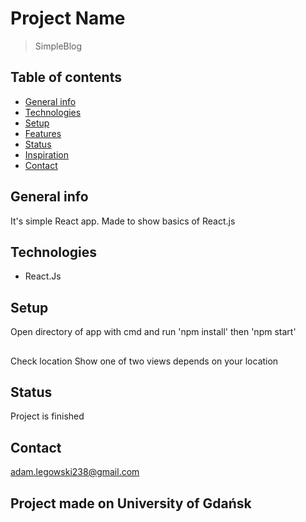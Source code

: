 # Project Name
> SimpleBlog

## Table of contents
* [General info](#general-info)
* [Technologies](#technologies)
* [Setup](#setup)
* [Features](#features)
* [Status](#status)
* [Inspiration](#inspiration)
* [Contact](#contact)

## General info
It's simple React app. Made to show basics of React.js

## Technologies
* React.Js

## Setup
Open directory of app with cmd and run 'npm install' then 'npm start'

##
Check location
Show one of two views depends on your location

## Status
Project is finished

## Contact
adam.legowski238@gmail.com


## Project made on University of Gdańsk
